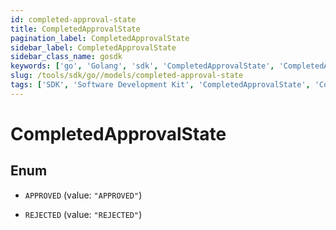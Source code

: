 ```yaml
---
id: completed-approval-state
title: CompletedApprovalState
pagination_label: CompletedApprovalState
sidebar_label: CompletedApprovalState
sidebar_class_name: gosdk
keywords: ['go', 'Golang', 'sdk', 'CompletedApprovalState', 'CompletedApprovalState'] 
slug: /tools/sdk/go//models/completed-approval-state
tags: ['SDK', 'Software Development Kit', 'CompletedApprovalState', 'CompletedApprovalState']
---
```


# CompletedApprovalState

## Enum


* `APPROVED` (value: `"APPROVED"`)

* `REJECTED` (value: `"REJECTED"`)


